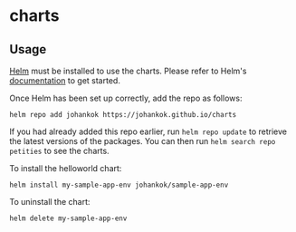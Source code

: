 # charts

## Usage

[Helm](https://helm.sh) must be installed to use the charts.  Please refer to
Helm's [documentation](https://helm.sh/docs) to get started.

Once Helm has been set up correctly, add the repo as follows:

    helm repo add johankok https://johankok.github.io/charts

If you had already added this repo earlier, run `helm repo update` to retrieve
the latest versions of the packages.  You can then run `helm search repo
petities` to see the charts.

To install the helloworld chart:

    helm install my-sample-app-env johankok/sample-app-env

To uninstall the chart:

    helm delete my-sample-app-env
